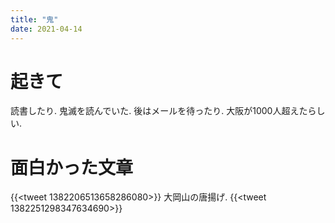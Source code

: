 ```yaml
---
title: "鬼"
date: 2021-04-14
---
```


# 起きて
読書したり. 鬼滅を読んでいた. 後はメールを待ったり. 大阪が1000人超えたらしい.
# 面白かった文章
{{<tweet 1382206513658286080>}}
大岡山の唐揚げ.
{{<tweet 1382251298347634690>}}